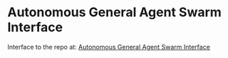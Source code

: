# Autonomous General Agent Swarm Interface

Interface to the repo at: [Autonomous General Agent Swarm Interface](https://github.com/BrianP8701/aga_swarm)
